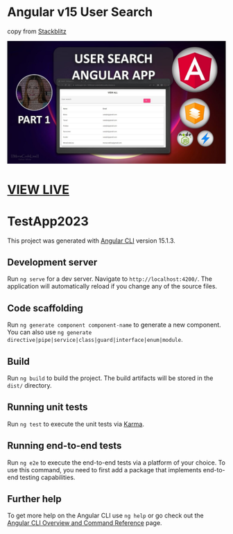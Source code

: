 # Angular v15 User Search

copy from [Stackblitz](https://stackblitz.com/edit/node-ocjg5s)

[![image](youtube-thumbnail.jpg)](https://www.youtube.com/watch?v=sy2CZSrqlHo&list=PLi9PDLFx3_nNwBS7mZZHCQldLQ5e-T9Q3)

# [VIEW LIVE](https://monacodelisa-yt.github.io/angular-v15-user-search)

# TestApp2023

This project was generated with [Angular CLI](https://github.com/angular/angular-cli) version 15.1.3.

## Development server

Run `ng serve` for a dev server. Navigate to `http://localhost:4200/`. The application will automatically reload if you change any of the source files.

## Code scaffolding

Run `ng generate component component-name` to generate a new component. You can also use `ng generate directive|pipe|service|class|guard|interface|enum|module`.

## Build

Run `ng build` to build the project. The build artifacts will be stored in the `dist/` directory.

## Running unit tests

Run `ng test` to execute the unit tests via [Karma](https://karma-runner.github.io).

## Running end-to-end tests

Run `ng e2e` to execute the end-to-end tests via a platform of your choice. To use this command, you need to first add a package that implements end-to-end testing capabilities.

## Further help

To get more help on the Angular CLI use `ng help` or go check out the [Angular CLI Overview and Command Reference](https://angular.io/cli) page.
